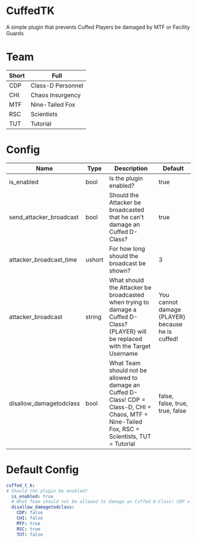 # CuffedTK
A simple plugin that prevents Cuffed Players be damaged by MTF or Facility Guards

# Team
Short | Full
----- | ----
CDP | Class-D Personnel
CHI | Chaos Insurgency
MTF | Nine-Tailed Fox
RSC | Scientists
TUT | Tutorial

# Config
Name | Type | Description | Default
---- | ---- | ----------- | -------
is_enabled | bool | Is the plugin enabled? | true
send_attacker_broadcast | bool | Should the Attacker be broadcasted that he can't damage an Cuffed D-Class? | true
attacker_broadcast_time | ushort | For how long should the broadcast be shown? | 3
attacker_broadcast | string | What should the Attacker be broadcasted when trying to damage a Cuffed D-Class? {PLAYER} will be replaced with the Target Username | You cannot damage {PLAYER} because he is cuffed! 
disallow_damagetodclass | bool | What Team should not be allowed to damage an Cuffed D-Class! CDP = Class-D, CHI = Chaos, MTF = Nine-Tailed Fox, RSC = Scientists, TUT = Tutorial | false, false, true, true, false 

# Default Config
```yml
cuffed_t_k:
# Should the plugin be enabled?
  is_enabled: true
  # What Team should not be allowed to damage an Cuffed D-Class! CDP = Class-D, CHI = Chaos, MTF = Nine-Tailed Fox, RSC = Scientists, TUT = Tutorial
  disallow_damagetodclass:
    CDP: false
    CHI: false
    MTF: true
    RSC: true
    TUT: false
```